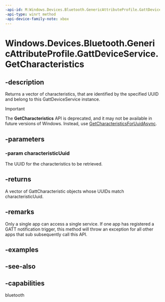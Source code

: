 ```yaml
---
-api-id: M:Windows.Devices.Bluetooth.GenericAttributeProfile.GattDeviceService.GetCharacteristics(System.Guid)
-api-type: winrt method
-api-device-family-note: xbox
---
```


<!-- Method syntax
public Windows.Foundation.Collections.IVectorView<Windows.Devices.Bluetooth.GenericAttributeProfile.GattCharacteristic> GetCharacteristics(System.Guid characteristicUuid)
-->

# Windows.Devices.Bluetooth.GenericAttributeProfile.GattDeviceService.GetCharacteristics

## -description
Returns a vector of characteristics, that are identified by the specified UUID and belong to this GattDeviceService instance.

> [!IMPORTANT]
> The **GetCharacteristics** API is deprecated, and it may not be available in future versions of Windows. Instead, use [GetCharacteristicsForUuidAsync](/uwp/api/windows.devices.bluetooth.genericattributeprofile.gattdeviceservice.getcharacteristicsforuuidasync).

## -parameters
### -param characteristicUuid
The UUID for the characteristics to be retrieved.

## -returns
A vector of GattCharacteristic objects whose UUIDs match characteristicUuid.

## -remarks
Only a single app can access a single service. If one app has registered a GATT notification trigger, this method will throw an exception for all other apps that sub subsequently call this API.

## -examples

## -see-also

## -capabilities
bluetooth

